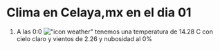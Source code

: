 # Clima en Celaya,mx en el dia 01

1. A las 0:0 !["icon weather"](http://openweathermap.org/img/w/01n.png) tenemos una temperatura de 14.28 C con cielo claro y  vientos de 2.26 y nubosidad al 0%
